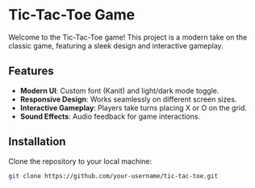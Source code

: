 # Tic-Tac-Toe Game

Welcome to the Tic-Tac-Toe game! This project is a modern take on the classic game, featuring a sleek design and interactive gameplay.

## Features
- **Modern UI**: Custom font (Kanit) and light/dark mode toggle.
- **Responsive Design**: Works seamlessly on different screen sizes.
- **Interactive Gameplay**: Players take turns placing X or O on the grid.
- **Sound Effects**: Audio feedback for game interactions.

## Installation
Clone the repository to your local machine:
```bash
git clone https://github.com/your-username/tic-tac-toe.git
